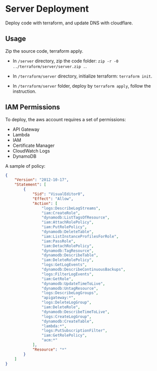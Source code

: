# Server Deployment

Deploy code with terraform, and update DNS with cloudflare.

## Usage

Zip the source code, terraform apply.

- In `/server` directory, zip the code folder: `zip -r -0 ../terraform/server/server.zip .`.

- In `/terraform/server` directory, initialize terraform: `terraform init`.

- In `/terraform/server` folder, deploy by `terraform apply`, follow the instruction.

## IAM Permissions

To deploy, the aws account requires a set of permissions:

- API Gateway
- Lambda
- IAM
- Certificate Manager
- CloudWatch Logs
- DynamoDB

A sample of policy:

```JSON
{
    "Version": "2012-10-17",
    "Statement": [
        {
            "Sid": "VisualEditor0",
            "Effect": "Allow",
            "Action": [
                "logs:DescribeLogStreams",
                "iam:CreateRole",
                "dynamodb:ListTagsOfResource",
                "iam:AttachRolePolicy",
                "iam:PutRolePolicy",
                "dynamodb:DeleteTable",
                "iam:ListInstanceProfilesForRole",
                "iam:PassRole",
                "iam:DetachRolePolicy",
                "dynamodb:TagResource",
                "dynamodb:DescribeTable",
                "iam:DeleteRolePolicy",
                "logs:GetLogEvents",
                "dynamodb:DescribeContinuousBackups",
                "logs:FilterLogEvents",
                "iam:GetRole",
                "dynamodb:UpdateTimeToLive",
                "dynamodb:UntagResource",
                "logs:DescribeLogGroups",
                "apigateway:*",
                "logs:DeleteLogGroup",
                "iam:DeleteRole",
                "dynamodb:DescribeTimeToLive",
                "logs:CreateLogGroup",
                "dynamodb:CreateTable",
                "lambda:*",
                "logs:PutSubscriptionFilter",
                "iam:GetRolePolicy",
                "acm:*"
            ],
            "Resource": "*"
        }
    ]
}
```
